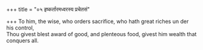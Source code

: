 +++
title = "०५ इष्कर्तारमध्वरस्य प्रचेतसं"

+++
To him, the wise, who orders sacrifice, who hath great riches un der his control,  
     Thou givest blest award of good, and plenteous food, givest him wealth that conquers all.